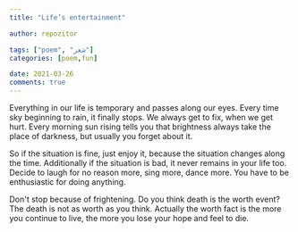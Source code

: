 ```yaml
---
title: "Life’s entertainment"

author: repozitor

tags: ["poem", "شعر"]
categories: [poem,fun]

date: 2021-03-26
comments: true
---
```

Everything in our life is temporary and passes along our eyes. Every time sky beginning to rain, it finally stops. We always get to fix, when we get hurt. Every morning sun rising tells you that brightness always take the place of darkness, but usually you forget about it.

So if the situation is fine, just enjoy it, because the situation changes along the time. Additionally if the situation is bad, it never remains in your life too. Decide to laugh for no reason more, sing more, dance more. You have to be enthusiastic for doing anything.

Don't stop because of frightening. Do you think death is the worth event? The death is not as worth as you think. Actually the worth fact is the more you continue to live, the more you lose your hope and feel to die.